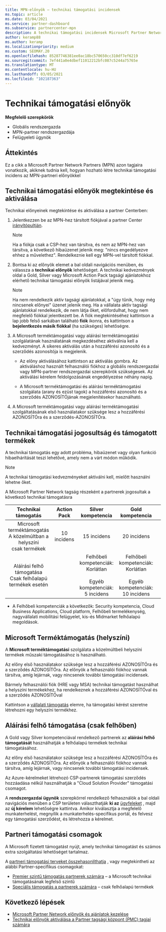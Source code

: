 ```yaml
---
title: MPN-előnyök – technikai támogatási incidensek
ms.topic: article
ms.date: 03/04/2021
ms.service: partner-dashboard
ms.subservice: partnercenter-mpn
description: A technikai támogatási incidensek Microsoft Partner Network (MPN) előnyeinek megismerése
author: keramp88
ms.author: keramp
ms.localizationpriority: medium
ms.custom: SEOMAY.20
ms.openlocfilehash: 85287746381ee0ac18bc570650cc310df7ef6219
ms.sourcegitcommit: 7ef441a0e4dbef11012212bfc087c5244a75765e
ms.translationtype: MT
ms.contentlocale: hu-HU
ms.lasthandoff: 03/05/2021
ms.locfileid: "102187363"
---
```

# <a name="technical-support-benefits"></a>Technikai támogatási előnyök

**Megfelelő szerepkörök**
-   Globális rendszergazda 
-   MPN-partner rendszergazdája 
-   Felügyeleti ügynök 

## <a name="overview"></a>Áttekintés

Ez a cikk a Microsoft Partner Network Partners (MPN) azon tagjaira vonatkozik, akiknek tudnia kell, hogyan hozható létre technikai támogatási incidens az MPN-partneri előnyökkel

## <a name="view-and-activate-your-technical-support-benefits"></a>Technikai támogatási előnyök megtekintése és aktiválása 

Technikai előnyeinek megtekintése és aktiválása a partner Centerben:

1. Jelentkezzen be az MPN-hez társított fiókjával a partner Center [irányítópultján](https://partner.microsoft.com/dashboard). 
    > [!NOTE]
    > Ha a fiókja csak a CSP-hez van társítva, és nem az MPN-hez van társítva, a következő hibaüzenet jelenik meg: "nincs engedélyezve ehhez a művelethez". Rendelkeznie kell egy MPN-vel társított fiókkal.

2. Bontsa ki az előnyök elemet a bal oldali navigációs menüben, és válassza a **technikai előnyök** lehetőséget. A technikai kedvezmények oldal a Gold, Silver vagy Microsoft Action Pack tagsági ajánlatokhoz elérhető technikai támogatási előnyök listájával jelenik meg. 

    > [!NOTE]
    >Ha nem rendelkezik aktív tagsági ajánlatokkal, a "úgy tűnik, hogy még nincsenek előnyei" üzenet jelenik meg. Ha a vállalata aktív tagsági ajánlatokkal rendelkezik, de nem látja őket, előfordulhat, hogy nem megfelelő fiókkal jelentkezett be. A fiók megtekintéséhez kattintson a lap jobb felső sarkában található **fiók** ikonra, és kattintson a **bejelentkezés másik fiókkal** (ha szükséges) lehetőségre.

3. A Microsoft terméktámogatási vagy aláírási terméktámogatási szolgálatának használatának megkezdéséhez aktiválnia kell a kedvezményt. A sikeres aktiválás után a hozzáférési azonosító és a szerződés azonosítója is megjelenik. 

    -   Az előny aktiválásához kattintson az aktiválás gombra. Az aktiváláshoz használt felhasználói fiókhoz a globális rendszergazdai vagy MPN-partner rendszergazdai szerepkörök szükségesek. Az aktiválási kérelem feldolgozásának engedélyezése néhány napig. 

    - A Microsoft terméktámogatási és aláírási terméktámogatási szolgálata (arany és ezüst tagok) a hozzáférési azonosító és a szerződés AZONOSÍTÓjának megjelenítésekor használható. 

 4. A Microsoft terméktámogatási vagy aláírási terméktámogatási szolgáltatásának első használatakor szüksége lesz a hozzáférési AZONOSÍTÓra és a szerződés-AZONOSÍTÓra.  

## <a name="technical-support-entitlement-and-supported-products"></a>Technikai támogatási jogosultság és támogatott termékek

A technikai támogatás egy adott probléma, hibaüzenet vagy olyan funkció hibaelhárítását teszi lehetővé, amely nem a várt módon működik.

> [!NOTE]
> A technikai támogatási kedvezményeket aktiválni kell, mielőtt használni lehetne őket. 

A Microsoft Partner Network tagság részeként a partnerek jogosultak a következő technikai támogatásra


|                           Technikai támogatás                          |  Action Pack |                                      Silver kompetencia                                      |                                        Gold kompetencia                                        |   |
|:--------------------------------------------------------------------:|:------------:|:-------------------------------------------------------------------------------------------:|:---------------------------------------------------------------------------------------------:|:-:|
| Microsoft terméktámogatás<br>A közelmúltban a helyszíni <br>csak termékek | 10 incidens | 15 incidens                                                                                | 20 incidens                                                                                  |   |
| Aláírási felhő támogatása<br>Csak felhőalapú termékek esetén                   |              | Felhőbeli kompetenciák:<br>Korlátlan<br>         <br>Egyéb kompetenciák:<br>5 incidens         | Felhőbeli kompetenciák:<br>Korlátlan<br>          <br>Egyéb kompetenciák:<br>10 incidens   



* A Felhőbeli kompetenciák a következők: Security kompetencia, Cloud Business Applications, Cloud platform, Felhőbeli termelékenység, nagyvállalati mobilitási felügyelet, kis-és Midmarket felhőalapú megoldások.

## <a name="microsoft-product-support-on-premises"></a>Microsoft Terméktámogatás (helyszíni)

A  **Microsoft terméktámogatási** szolgálata a közelmúltbeli helyszíni termékek műszaki támogatásához is használható. 

Az előny első használatakor szüksége lesz a hozzáférési AZONOSÍTÓra és a szerződés AZONOSÍTÓra. Az előnyök a felhasználói fiókhoz vannak társítva, amíg lejárnak, vagy nincsenek további támogatási incidensek.

Bármely felhasználói fiók (HRE vagy MSA) technikai támogatást használhat a helyszíni termékekhez, ha rendelkeznek a hozzáférési AZONOSÍTÓval és a szerződés AZONOSÍTÓval

Kattintson a [vállalati támogatás](https://support.serviceshub.microsoft.com/supportforbusiness/create) elemre, ha támogatási kérést szeretne létrehozni egy helyszíni termékhez.

## <a name="signature-cloud-support-cloud-only"></a>Aláírási felhő támogatása (csak felhőben)

A Gold vagy Silver kompetenciával rendelkező partnerek az **aláírási felhő támogatását** használhatják a felhőalapú termékek technikai támogatásához. 

Az előny első használatakor szüksége lesz a hozzáférési AZONOSÍTÓra és a szerződés AZONOSÍTÓra. Az előnyök a felhasználói fiókhoz vannak társítva, amíg lejárnak, vagy nincsenek további támogatási incidensek.

Az Azure-kérelmeket létrehozó CSP-partnerek támogatási szerződés hozzáadása nélkül használhatják a "Cloud Solution Provider" támogatási csomagot.

A **rendszergazdai ügynök** szerepkörrel rendelkező felhasználók a bal oldali navigációs menüben a CSP területen választhatják **ki az** [ügyfeleket](https://partner.microsoft.com/commerce/customers/list) , majd az **új kérelem** lehetőségre kattintva.  Amikor kiválasztja a megfelelő munkaterhelést, megnyílik a munkaterhelés-specifikus portál, és felvesz egy támogatási szerződést, és létrehozza a kérelmet.

## <a name="partner-support-plans"></a>Partneri támogatási csomagok

A Microsoft fizetett támogatást nyújt, amely technikai támogatást és számos extra szolgáltatási lehetőséget tartalmaz. 

A [partneri támogatási terveket összehasonlíthatja](https://partner.microsoft.com/support/partnersupport) , vagy megtekintheti az alábbi Partner-specifikus csomagokat:

- [Premier szintű támogatás partnerek számára](https://partner.microsoft.com/support/microsoft-services-premier-support) – a Microsoft technikai támogatásának legfelső szintű
- [Speciális támogatás a partnerek számára](https://partner.microsoft.com/support/advanced-cloud-support) – csak felhőalapú termékek


## <a name="next-steps"></a>Következő lépések

- [Microsoft Partner Network előnyök és ajánlatok kezelése](manage-your-partner-network-benefits.md)
- [Technikai előnyök aktiválása a Partner tagsági központ (PMC) tagjai számára](partner-membership-center-tech-benefits-activate.md)
